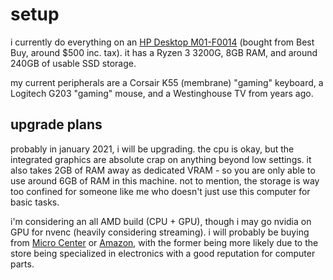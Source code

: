 # setup

i currently do everything on an [HP Desktop M01-F0014](https://www.bestbuy.com/site/hp-desktop-amd-ryzen-3-series-8gb-memory-256gb-solid-state-drive-jet-black/6366134.p?skuId=6366134) (bought from Best Buy, around $500 inc. tax). it has a Ryzen 3 3200G, 8GB RAM, and around 240GB of usable SSD storage.

my current peripherals are a Corsair K55 (membrane) "gaming" keyboard, a Logitech G203 "gaming" mouse, and a Westinghouse TV from years ago.

## upgrade plans

probably in january 2021, i will be upgrading. the cpu is okay, but the integrated graphics are absolute crap on anything beyond low settings. it also takes 2GB of RAM away as dedicated VRAM - so you are only able to use around 6GB of RAM in this machine. not to mention, the storage is way too confined for someone like me who doesn't just use this computer for basic tasks.

i'm considering an all AMD build (CPU + GPU), though i may go nvidia on GPU for nvenc (heavily considering streaming). i will probably be buying from [Micro Center](https://microcenter.com) or [Amazon](https://amazon.com), with the former being more likely due to the store being specialized in electronics with a good reputation for computer parts.
